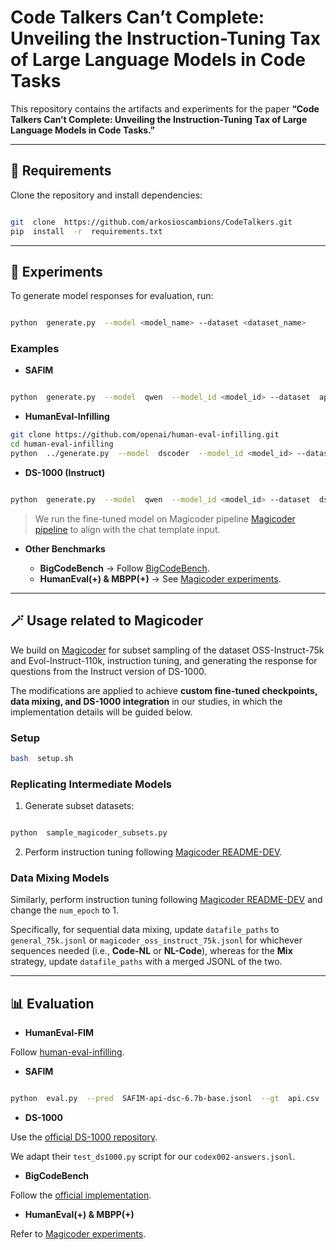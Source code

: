 
  

# Code Talkers Can’t Complete: Unveiling the Instruction-Tuning Tax of Large Language Models in Code Tasks

  

  

This repository contains the artifacts and experiments for the paper **“Code Talkers Can’t Complete: Unveiling the Instruction-Tuning Tax of Large Language Models in Code Tasks.”**

  

  

----------

  

  

## 🔧 Requirements

  

  

Clone the repository and install dependencies:

  

  

```bash

git  clone  https://github.com/arkosioscambions/CodeTalkers.git
pip  install  -r  requirements.txt

```

  

  

----------

  

  

## 🚀 Experiments

  

  

To generate model responses for evaluation, run:

  

  

```bash

python  generate.py  --model <model_name> --dataset <dataset_name>

```

  

  

### Examples

  

  

-  **SAFIM**

  

```bash

python  generate.py  --model  qwen  --model_id <model_id> --dataset  api.csv

```

  

-  **HumanEval-Infilling**

  

```bash
git clone https://github.com/openai/human-eval-infilling.git
cd human-eval-infilling
python  ../generate.py  --model  dscoder  --model_id <model_id> --dataset  hei
```

  

-  **DS-1000 (Instruct)**

  

```bash

python  generate.py  --model  qwen  --model_id <model_id> --dataset  ds-1000.csv  --fewshot_file  fewshot_ds1000.json

```

> We run the fine-tuned model on Magicoder pipeline [Magicoder pipeline](https://chatgpt.com/c/68d03603-4258-8331-8eb7-d67a60171141#-magicoder-integration) to align with the chat template input.

  

-  **Other Benchmarks**

	-  **BigCodeBench** → Follow [BigCodeBench](https://github.com/bigcode-project/bigcodebench).
	-  **HumanEval(+) & MBPP(+)** → See [Magicoder experiments](https://github.com/ise-uiuc/magicoder/tree/main/experiments).

  

  

----------

  

  

## 🪄 Usage related to Magicoder

  

  

We build on [Magicoder](https://github.com/ise-uiuc/magicoder) for subset sampling of the dataset OSS-Instruct-75k and Evol-Instruct-110k, instruction tuning, and generating the response for questions from the Instruct version of DS-1000.

  

The modifications are applied to achieve **custom fine-tuned checkpoints, data mixing, and DS-1000 integration** in our studies, in which the implementation details will be guided below.

  

  

### Setup

  

  

```bash
bash  setup.sh
```

  

  

### Replicating Intermediate Models

  

  

1. Generate subset datasets:

  

```bash

python  sample_magicoder_subsets.py

```

  

2. Perform instruction tuning following [Magicoder README-DEV](https://github.com/ise-uiuc/magicoder/blob/main/README-DEV.md).

  

  

### Data Mixing Models

  

Similarly, perform instruction tuning following [Magicoder README-DEV](https://github.com/ise-uiuc/magicoder/blob/main/README-DEV.md) and change the `num_epoch` to 1.

  

Specifically, for sequential data mixing, update `datafile_paths` to `general_75k.jsonl` or `magicoder_oss_instruct_75k.jsonl` for whichever sequences needed (i.e., **Code-NL** or **NL-Code**), whereas for the **Mix** strategy, update `datafile_paths` with a merged JSONL of the two.

  
  

  

----------

  

  

## 📊 Evaluation

  

  

-  **HumanEval-FIM**

  

Follow [human-eval-infilling](https://github.com/openai/human-eval-infilling).

  

-  **SAFIM**

  

```bash

python  eval.py  --pred  SAFIM-api-dsc-6.7b-base.jsonl  --gt  api.csv

```

  

-  **DS-1000**

  

Use the [official DS-1000 repository](https://github.com/xlang-ai/DS-1000).

  

We adapt their `test_ds1000.py` script for our `codex002-answers.jsonl`.

  

-  **BigCodeBench**

  

Follow the [official implementation](https://github.com/bigcode-project/bigcodebench).

  

-  **HumanEval(+) & MBPP(+)**

  

Refer to [Magicoder experiments](https://github.com/ise-uiuc/magicoder/tree/main/experiments).